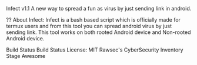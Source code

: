  Infect v1.1
A new way to spread a fun as virus by just sending link in android.

?? About Infect:
Infect is a bash based script which is officially made for termux users and from this tool you can spread android virus by just sending link. This tool works on both rooted Android device and Non-rooted Android device.

Build Status Build Status License: MIT Rawsec's CyberSecurity Inventory Stage Awesome

